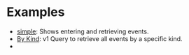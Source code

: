 # Examples

* [simple](simple): Shows entering and retrieving events.
* [By Kind](bykind): v1 Query to retrieve all events by a specific kind.
* 